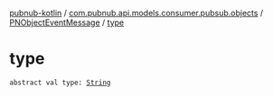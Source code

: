 [pubnub-kotlin](../../index.md) / [com.pubnub.api.models.consumer.pubsub.objects](../index.md) / [PNObjectEventMessage](index.md) / [type](./type.md)

# type

`abstract val type: `[`String`](https://kotlinlang.org/api/latest/jvm/stdlib/kotlin/-string/index.html)